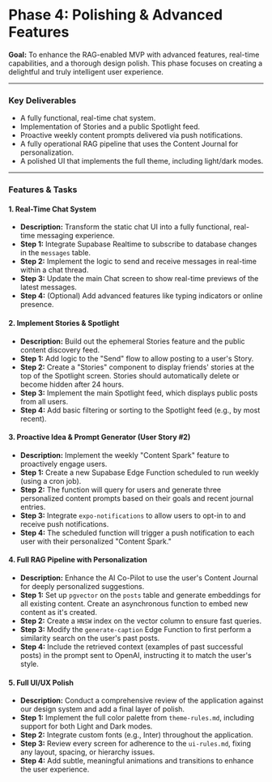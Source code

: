 # Phase 4: Polishing & Advanced Features

**Goal:** To enhance the RAG-enabled MVP with advanced features, real-time capabilities, and a thorough design polish. This phase focuses on creating a delightful and truly intelligent user experience.

---

### Key Deliverables

- A fully functional, real-time chat system.
- Implementation of Stories and a public Spotlight feed.
- Proactive weekly content prompts delivered via push notifications.
- A fully operational RAG pipeline that uses the Content Journal for personalization.
- A polished UI that implements the full theme, including light/dark modes.

---

### Features & Tasks

#### 1. Real-Time Chat System

- **Description:** Transform the static chat UI into a fully functional, real-time messaging experience.
- **Step 1:** Integrate Supabase Realtime to subscribe to database changes in the `messages` table.
- **Step 2:** Implement the logic to send and receive messages in real-time within a chat thread.
- **Step 3:** Update the main Chat screen to show real-time previews of the latest messages.
- **Step 4:** (Optional) Add advanced features like typing indicators or online presence.

#### 2. Implement Stories & Spotlight

- **Description:** Build out the ephemeral Stories feature and the public content discovery feed.
- **Step 1:** Add logic to the "Send" flow to allow posting to a user's Story.
- **Step 2:** Create a "Stories" component to display friends' stories at the top of the Spotlight screen. Stories should automatically delete or become hidden after 24 hours.
- **Step 3:** Implement the main Spotlight feed, which displays public posts from all users.
- **Step 4:** Add basic filtering or sorting to the Spotlight feed (e.g., by most recent).

#### 3. Proactive Idea & Prompt Generator (User Story #2)

- **Description:** Implement the weekly "Content Spark" feature to proactively engage users.
- **Step 1:** Create a new Supabase Edge Function scheduled to run weekly (using a cron job).
- **Step 2:** The function will query for users and generate three personalized content prompts based on their goals and recent journal entries.
- **Step 3:** Integrate `expo-notifications` to allow users to opt-in to and receive push notifications.
- **Step 4:** The scheduled function will trigger a push notification to each user with their personalized "Content Spark."

#### 4. Full RAG Pipeline with Personalization

- **Description:** Enhance the AI Co-Pilot to use the user's Content Journal for deeply personalized suggestions.
- **Step 1:** Set up `pgvector` on the `posts` table and generate embeddings for all existing content. Create an asynchronous function to embed new content as it's created.
- **Step 2:** Create a `HNSW` index on the vector column to ensure fast queries.
- **Step 3:** Modify the `generate-caption` Edge Function to first perform a similarity search on the user's past posts.
- **Step 4:** Include the retrieved context (examples of past successful posts) in the prompt sent to OpenAI, instructing it to match the user's style.

#### 5. Full UI/UX Polish

- **Description:** Conduct a comprehensive review of the application against our design system and add a final layer of polish.
- **Step 1:** Implement the full color palette from `theme-rules.md`, including support for both Light and Dark modes.
- **Step 2:** Integrate custom fonts (e.g., Inter) throughout the application.
- **Step 3:** Review every screen for adherence to the `ui-rules.md`, fixing any layout, spacing, or hierarchy issues.
- **Step 4:** Add subtle, meaningful animations and transitions to enhance the user experience.
